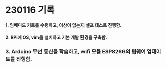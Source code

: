 # 230116  기록

#### 1. 임베디드 키트를 수령하고, 이상이 없는지 셀프 테스트 진행함.

#### 2. RPi에 OS, vim을 설치하고 기본 개발 환경을 구축함.

### 3. Arduino 무선 통신을 학습하고, wifi 모듈 ESP8266의 펌웨어 업데이트를 진행함.


